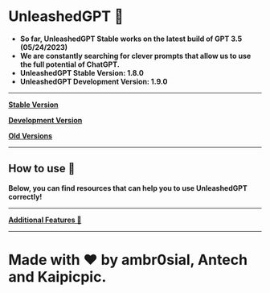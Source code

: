 # UnleashedGPT 🌠
- <b>So far, UnleashedGPT Stable works on the latest build of GPT 3.5 (05/24/2023)
- <b>We are constantly searching for clever prompts that allow us to use the full potential of ChatGPT.
- <b>UnleashedGPT Stable Version: 1.8.0
- <b>UnleashedGPT Development Version: 1.9.0
---

[Stable Version](https://github.com/ambr0sial/unleashedgpt/blob/main/stable.md)

[Development Version](https://github.com/ambr0sial/unleashedgpt/blob/main/dev.md)

[Old Versions](https://github.com/ambr0sial/unleashedgpt/blob/main/old.md)

---

## How to use 📜
Below, you can find resources that can help you to use UnleashedGPT correctly!

---

[Additional Features 🌈](https://github.com/ambr0sial/unleashedgpt/blob/main/af.md)

---

# Made with ❤ by ambr0sial, Antech and Kaipicpic.
